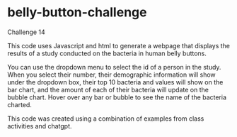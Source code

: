 # belly-button-challenge
Challenge 14

This code uses Javascript and html to generate a webpage that displays the results of a study conducted on the bacteria in human belly buttons. 

You can use the dropdown menu to select the id of a person in the study.  When you select their number, their demographic information will show under the dropdown box, their top 10 bacteria and values will show on the bar chart, and the amount of each of their bacteria will update on the bubble chart.  Hover over any bar or bubble to see the name of the bacteria charted.  

This code was created using a combination of examples from class activities and chatgpt.  
